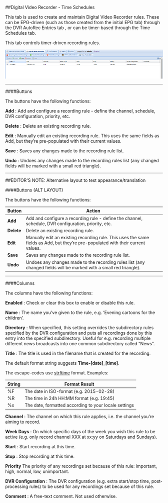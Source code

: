 ##Digital Video Recorder - Time Schedules

This tab is used to create and maintain Digital Video Recorder rules.
These can be EPG-driven (such as those created from the initial EPG tab)
through the DVR AutoRec Entries tab , or can be timer-based through the
Time Schedules tab.

This tab controls timer-driven recording rules.
 
![Time Schedules Tab](docresources/timeschedules.png)

---

####Buttons

The buttons have the following functions:

**Add**
: Add and configure a recording rule - define the channel, schedule, DVR
configuration, priority, etc.

**Delete**
: Delete an existing recording rule.

**Edit**
: Manually edit an existing recording rule. This uses the same fields as
Add, but they’re pre-populated with their current values.

**Save**
: Saves any changes made to the recording rule list.

**Undo**
: Undoes any changes made to the recording rules list (any changed fields
will be marked with a small red triangle).

---

##EDITOR'S NOTE: Alternative layout to test appearance/translation

####Buttons (ALT LAYOUT)

The buttons have the following functions:

Button  | Action
------- | -------
**Add**    | Add and configure a recording rule - define the channel, schedule, DVR configuration, priority, etc.
**Delete** |  Delete an existing recording rule.
**Edit**   |Manually edit an existing recording rule. This uses the same fields as Add, but they’re pre-populated with their current values.
**Save**   |Saves any changes made to the recording rule list.
**Undo**   |Undoes any changes made to the recording rules list (any changed fields will be marked with a small red triangle).

---

####Columns

The columns have the following functions:

**Enabled**
: Check or clear this box to enable or disable this rule.

**Name**
: The name you’ve given to the rule, e.g. ‘Evening cartoons for the
children’.

**Directory**
: When specified, this setting overrides the subdirectory rules specified
by the DVR configuration and puts all recordings done by this entry into
the specified subdirectory. Useful for e.g. recording multiple different
news broadcasts into one common subdirectory called “News”.

**Title**
: The title is used in the filename that is created for the recording.

The default format string suggests **Time-\[date\]\_\[time\]**.

The escape-codes use
[strftime](http://man7.org/linux/man-pages/man3/strftime.3.html) format.
Examples:

String | Format Result
------ | -------------
%F | The date in ISO-format (e.g. 2015-02-28)
%R | The time in 24h HH:MM format (e.g. 19:45)
%x | The date, formatted according to your locale settings

**Channel**
: The channel on which this rule applies, i.e. the channel you’re aiming
to record.

**Week Days**
: On which specific days of the week you wish this rule to be active (e.g.
only record channel XXX at xx:yy on Saturdays and Sundays).

**Start**
: Start recording at this time.

**Stop**
: Stop recording at this time.

**Priority**
The priority of any recordings set because of this rule: important,
high, normal, low, unimportant.

**DVR Configuration**
: The DVR configuration (e.g. extra start/stop time, post-processing
rules) to be used for any recordings set because of this rule.

**Comment**
: A free-text comment. Not used otherwise.
